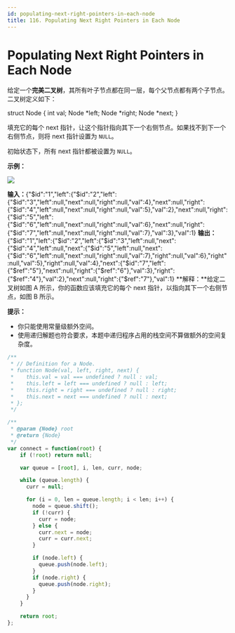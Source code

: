 ```yaml
---
id: populating-next-right-pointers-in-each-node
title: 116. Populating Next Right Pointers in Each Node
---
```


# Populating Next Right Pointers in Each Node

给定一个**完美二叉树**，其所有叶子节点都在同一层，每个父节点都有两个子节点。二叉树定义如下：

struct Node { int val; Node \*left; Node \*right; Node \*next; }

填充它的每个 next 指针，让这个指针指向其下一个右侧节点。如果找不到下一个右侧节点，则将 next 指针设置为 `NULL`。

初始状态下，所有 next 指针都被设置为 `NULL`。



**示例：**

![](https://assets.leetcode-cn.com/aliyun-lc-upload/uploads/2019/02/15/116_sample.png)

**输入：**{"$id":"1","left":{"$id":"2","left":{"$id":"3","left":null,"next":null,"right":null,"val":4},"next":null,"right":{"$id":"4","left":null,"next":null,"right":null,"val":5},"val":2},"next":null,"right":{"$id":"5","left":{"$id":"6","left":null,"next":null,"right":null,"val":6},"next":null,"right":{"$id":"7","left":null,"next":null,"right":null,"val":7},"val":3},"val":1} **输出：**{"$id":"1","left":{"$id":"2","left":{"$id":"3","left":null,"next":{"$id":"4","left":null,"next":{"$id":"5","left":null,"next":{"$id":"6","left":null,"next":null,"right":null,"val":7},"right":null,"val":6},"right":null,"val":5},"right":null,"val":4},"next":{"$id":"7","left":{"$ref":"5"},"next":null,"right":{"$ref":"6"},"val":3},"right":{"$ref":"4"},"val":2},"next":null,"right":{"$ref":"7"},"val":1} **解释：**给定二叉树如图 A 所示，你的函数应该填充它的每个 next 指针，以指向其下一个右侧节点，如图 B 所示。



**提示：**

-   你只能使用常量级额外空间。
-   使用递归解题也符合要求，本题中递归程序占用的栈空间不算做额外的空间复杂度。



```javascript
/**
 * // Definition for a Node.
 * function Node(val, left, right, next) {
 *    this.val = val === undefined ? null : val;
 *    this.left = left === undefined ? null : left;
 *    this.right = right === undefined ? null : right;
 *    this.next = next === undefined ? null : next;
 * };
 */

/**
 * @param {Node} root
 * @return {Node}
 */
var connect = function(root) {
    if (!root) return null;

    var queue = [root], i, len, curr, node;

    while (queue.length) {
      curr = null;

      for (i = 0, len = queue.length; i < len; i++) {
        node = queue.shift();
        if (!curr) {
          curr = node;
        } else {
          curr.next = node;
          curr = curr.next;
        }

        if (node.left) {
          queue.push(node.left);
        }
        if (node.right) {
          queue.push(node.right);
        }
      }
    }

    return root;
};
```